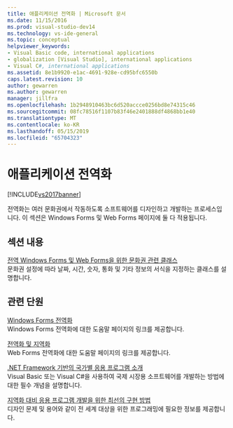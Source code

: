 ```yaml
---
title: 애플리케이션 전역화 | Microsoft 문서
ms.date: 11/15/2016
ms.prod: visual-studio-dev14
ms.technology: vs-ide-general
ms.topic: conceptual
helpviewer_keywords:
- Visual Basic code, international applications
- globalization [Visual Studio], international applications
- Visual C#, international applications
ms.assetid: 8e1b9920-e1ac-4691-928e-cd95bfc6550b
caps.latest.revision: 10
author: gewarren
ms.author: gewarren
manager: jillfra
ms.openlocfilehash: 1b2948910463bc6d520accce0256bd8e74315c46
ms.sourcegitcommit: 08fc78516f1107b83f46e2401888df4868bb1e40
ms.translationtype: MT
ms.contentlocale: ko-KR
ms.lasthandoff: 05/15/2019
ms.locfileid: "65704323"
---
```

# <a name="globalizing-applications"></a>애플리케이션 전역화
[!INCLUDE[vs2017banner](../includes/vs2017banner.md)]

전역화는 여러 문화권에서 작동하도록 소프트웨어를 디자인하고 개발하는 프로세스입니다. 이 섹션은 Windows Forms 및 Web Forms 페이지에 둘 다 적용됩니다.  
  
## <a name="in-this-section"></a>섹션 내용  
 [전역 Windows Forms 및 Web Forms을 위한 문화권 관련 클래스](../ide/culture-specific-classes-for-global-windows-forms-and-web-forms.md)  
 문화권 설정에 따라 날짜, 시간, 숫자, 통화 및 기타 정보의 서식을 지정하는 클래스를 설명합니다.  
  
## <a name="related-sections"></a>관련 단원  
 [Windows Forms 전역화](https://msdn.microsoft.com/library/72f6cd92-83be-45ec-aa37-9cb8e3ebc3c5)  
 Windows Forms 전역화에 대한 도움말 페이지의 링크를 제공합니다.  
  
 [전역화 및 지역화](https://msdn.microsoft.com/library/8ef3838e-9d05-4236-9dd0-ceecff9df80d)  
 Web Forms 전역화에 대한 도움말 페이지의 링크를 제공합니다.  
  
 [.NET Framework 기반의 국가별 응용 프로그램 소개](../ide/introduction-to-international-applications-based-on-the-dotnet-framework.md)  
 Visual Basic 또는 Visual C#을 사용하여 국제 시장용 소프트웨어를 개발하는 방법에 대한 필수 개념을 설명합니다.  
  
 [지역화 대비 응용 프로그램 개발을 위한 최선의 구현 방법](https://msdn.microsoft.com/library/f08169c7-aad8-4ec3-9a21-9ebd3b89986c)  
 디자인 문제 및 용어와 같이 전 세계 대상을 위한 프로그래밍에 필요한 정보를 제공합니다.
